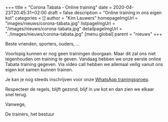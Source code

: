 +++
title = "Corona Tabata - Online training"
date = 2020-04-23T20:45:31+02:00
draft = false
description = "Online training in ons eigen kot"
categories = []
author = "Kim Lauwers"
homepageImgUrl = "images/nieuws/corona-tabata.jpg"
listpageImgUrl = "/images/nieuws/corona-tabata.jpg"
detailpageImgUrl = "../images/nieuws/corona-tabata.jpg"
[menu.global]
    parent = "nieuws"
+++

Beste vrienden, sporters, ouders, ...
 
Voorlopig kunnen er nog geen trainingen doorgaan.
Maar dit zal ons niet tegenhouden om training te geven. Vandaag hebben we onze eerste online Tabata training gegeven.
Via video call hebben we allemaal veilig vanuit ons eigen kot samen kunnen trainen.

Je kan je nog steeds inschrijven voor onze [WhatsApp trainingsgroep](https://www.jujitsukeerbergen.be/nieuws/2020/04/16/corona-april---geen-training/).



Respecteer de regels, blijft gezond, blijf in uw kot en dan zien we elkaar snel terug.


Vanwege,

De trainers, het bestuur